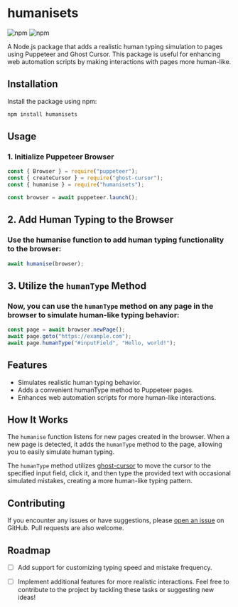 # humanisets

![npm](https://img.shields.io/npm/v/humanisets)
![npm](https://img.shields.io/npm/dt/humanisets)

A Node.js package that adds a realistic human typing simulation to pages using Puppeteer and Ghost Cursor. This package is useful for enhancing web automation scripts by making interactions with pages more human-like.

## Installation

Install the package using npm:

```bash
npm install humanisets
```

## Usage

### 1. Initialize Puppeteer Browser

```js
const { Browser } = require("puppeteer");
const { createCursor } = require("ghost-cursor");
const { humanise } = require("humanisets");

const browser = await puppeteer.launch();
```

## 2. Add Human Typing to the Browser

### Use the humanise function to add human typing functionality to the browser:

```js
await humanise(browser);
```

## 3. Utilize the `humanType` Method

### Now, you can use the `humanType` method on any page in the browser to simulate human-like typing behavior:

```js
const page = await browser.newPage();
await page.goto("https://example.com");
await page.humanType("#inputField", "Hello, world!");
```

## Features

- Simulates realistic human typing behavior.
- Adds a convenient humanType method to Puppeteer pages.
- Enhances web automation scripts for more human-like interactions.

## How It Works

The `humanise` function listens for new pages created in the browser. When a new page is detected, it adds the `humanType` method to the page, allowing you to easily simulate human typing.

The `humanType` method utilizes [ghost-cursor](https://www.npmjs.com/package/ghost-cursor) to move the cursor to the specified input field, click it, and then type the provided text with occasional simulated mistakes, creating a more human-like typing pattern.

## Contributing

If you encounter any issues or have suggestions, please [open an issue](https://github.com/aaronmansfield5/humanisejs/issues) on GitHub. Pull requests are also welcome.

## Roadmap

- [ ] Add support for customizing typing speed and mistake frequency.

- [ ] Implement additional features for more realistic interactions.
      Feel free to contribute to the project by tackling these tasks or suggesting new ideas!
